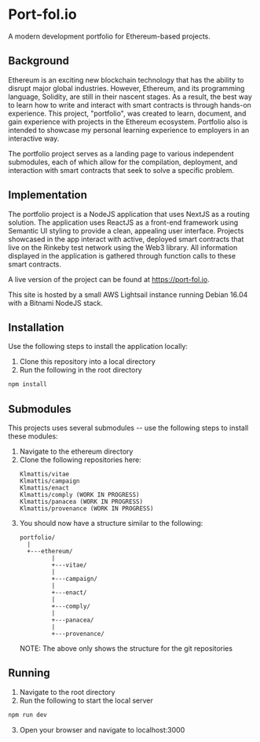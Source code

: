 # Port-fol.io
A modern development portfolio for Ethereum-based projects.

## Background
Ethereum is an exciting new blockchain technology that has the ability to disrupt major global industries. However, Ethereum, and its programming language, Solidity, are still in their nascent stages. 
As a result, the best way to learn how to write and interact with smart contracts is through hands-on experience. This project, "portfolio", was created to learn, document, and gain experience with projects in the Ethereum ecosystem.
Portfolio also is intended to showcase my personal learning experience to employers in an interactive way.

The portfolio project serves as a landing page to various independent submodules, each of which allow for the compilation, deployment, and interaction with smart contracts that seek to solve a specific problem.

## Implementation
The portfolio project is a NodeJS application that uses NextJS as a routing solution. The application uses ReactJS as a front-end framework using Semantic UI styling to provide a clean, appealing user interface.
Projects showcased in the app interact with active, deployed smart contracts that live on the Rinkeby test network using the Web3 library. All information displayed in the application is gathered through function calls to these smart contracts.

A live version of the project can be found at https://port-fol.io.

This site is hosted by a small AWS Lightsail instance running Debian 16.04 with a Bitnami NodeJS stack.

## Installation
Use the following steps to install the application locally:
1. Clone this repository into a local directory
2. Run the following in the root directory
```bash
npm install 
```

## Submodules
This projects uses several submodules -- use the following steps to install these modules:
1. Navigate to the ethereum directory
2. Clone the following repositories here:
    ```
    Klmattis/vitae
    Klmattis/campaign
    Klmattis/enact
    Klmattis/comply (WORK IN PROGRESS)
    Klmattis/panacea (WORK IN PROGRESS)
    Klmattis/provenance (WORK IN PROGRESS)
    ```
3. You should now have a structure similar to the following:
    ```
    portfolio/
      |
      +---ethereum/
             |
             +---vitae/
             |
             +---campaign/
             |
             +---enact/
             |
             +---comply/
             |
             +---panacea/
             |
             +---provenance/
   ```
   NOTE: The above only shows the structure for the git repositories          

## Running
1. Navigate to the root directory
2. Run the following to start the local server
```bash
npm run dev
```
3. Open your browser and navigate to localhost:3000

